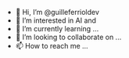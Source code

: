 - 👋 Hi, I’m @guilleferrioldev
- 👀 I’m interested in AI and 
- 🌱 I’m currently learning ...
- 💞️ I’m looking to collaborate on ...
- 📫 How to reach me ...

<!---
guilleferrioldev/guilleferrioldev is a ✨ special ✨ repository because its `README.md` (this file) appears on your GitHub profile.
You can click the Preview link to take a look at your changes.
--->
